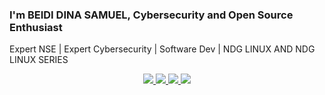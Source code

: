   ### I'm BEIDI DINA SAMUEL, Cybersecurity and Open Source Enthusiast
Expert NSE | Expert Cybersecurity | Software Dev | NDG LINUX AND NDG LINUX SERIES
<p align="center">
  <a href="https://www.linkedin.com/in/beididinasamuel">
    <img src="https://skillicons.dev/icons?i=linkedin" />
  </a>
  <a href="https://twitter.com/BeidiSamuel">
    <img src="https://skillicons.dev/icons?i=twitter" />
  </a>
  <a href="https://web.facebook.com/profile.php?id=100007165625739">
    <img src="https://www.iconfinder.com/icons/5365678/fb_facebook_facebook_logo_icon" />
  </a>
  <a href="https://instagram.com/beidi_dina_samuel">
    <img src="https://skillicons.dev/icons?i=instagram" />
  </a>
</p>



<!--
**samglish/samglish** is a ✨ _special_ ✨ repository because its `README.md` (this file) appears on your GitHub profile.

Here are some ideas to get you started:

- 🔭 I’m currently working on ...
- 🌱 I’m currently learning ...
- 👯 I’m looking to collaborate on ...
- 🤔 I’m looking for help with ...
- 💬 Ask me about ...
- 📫 How to reach me: ...
- 😄 Pronouns: ...
- ⚡ Fun fact: ...
-->

